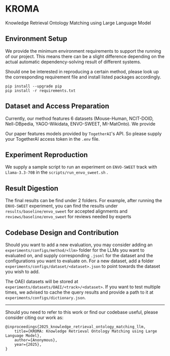 # KROMA
Knowledge Retrieval Ontology Matching using Large Language Model

## Environment Setup
We provide the minimum environment requirements to support the running of our project. This means there can be a slight difference depending on the actual automatic dependency-solving result of different systems.

Should one be interested in reproducing a certain method, please look up the corresponding requirement file and install listed packages accordingly.
```
pip install --upgrade pip
pip install -r requirements.txt
```

## Dataset and Access Preparation
Currently, our method features 6 datasets (Mouse-Human, NCIT-DOID, Nell-DBpedia, YAGO-Wikidata, ENVO-SWEET, MI-MatOnto). We provide 

Our paper features models provided by `TogetherAI`'s API. So please supply your TogetherAI access token in the `.env` file. 

## Experiment Reproduction
We supply a sample script to run an experiment on `ENVO-SWEET` track with `Llama-3.3-70B` in the `scripts/run_envo_sweet.sh` .

## Result Digestion
The final results can be find under 2 folders. For example, after running the `ENVO-SWEET` experiment, you can find the results under `results/baseline/envo_sweet` for accepted alignments and `reviews/baseline/envo_sweet` for reviews needed by experts

## Codebase Design and Contribution
Should you want to add a new evaluation, you may consider adding an `experiments/configs/method/<llm>` folder for the LLMs you want to evaluated on, and supply corresponding `.jsonl` for the dataset and the configurations you want to evaluate on. For a new dataset, add a folder `experiments/configs/dataset/<dataset>.json` to point towards the dataset you wish to add.

The OAEI datasets will be stored at `experiments/datasets/OAEI/<track>/<dataset>`. If you want to test multiple times, we advised to cache the query results and provide a path to it at `experiments/configs/dictionary.json`.

---

Should you need to refer to this work or find our codebase useful, please consider citing our work as:
```
@inproceedings{2025_knowledge_retrieval_ontology_matching_llm,
    title={KROMA: Knowledge Retrieval Ontology Matching using Large Language Model},
    author={Anonymous},
    year={2025},
}
```